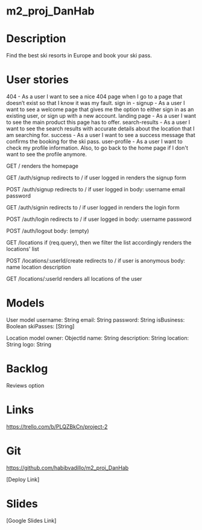 # m2_proj_DanHab

# Description

Find the best ski resorts in Europe and book your ski pass.

# User stories

404 - As a user I want to see a nice 404 page when I go to a page that doesn’t exist so that I know it was my fault.
sign in - signup - As a user I want to see a welcome page that gives me the option to either sign in as an existing user, or sign up with a new account.
landing page - As a user I want to see the main product this page has to offer.
search-results - As a user I want to see the search results with accurate details about the location that I am searching for.
success - As a user I want to see a success message that confirms the booking for the ski pass.
user-profile - As a user I want to check my profile information. Also, to go back to the home page if I don't want to see the profile anymore.

GET /
renders the homepage

GET /auth/signup
redirects to / if user logged in
renders the signup form

POST /auth/signup
redirects to / if user logged in
body:
username
email
password

GET /auth/signin
redirects to / if user logged in
renders the login form

POST /auth/login
redirects to / if user logged in
body:
username
password

POST /auth/logout
body: (empty)

GET /locations
if (req.query), then we filter the list accordingly
renders the locations' list

POST /locations/:userId/create
redirects to / if user is anonymous
body:
name
location
description

GET /locations/:userId
renders all locations of the user

# Models

User model
username: String
email: String
password: String
isBusiness: Boolean
skiPasses: [String]

Location model
owner: ObjectId<User>
name: String
description: String
location: String
logo: String

# Backlog

Reviews option

# Links

https://trello.com/b/PLQZBkCn/project-2

# Git

https://github.com/habibvadillo/m2_proj_DanHab

[Deploy Link]

# Slides

[Google Slides Link]
